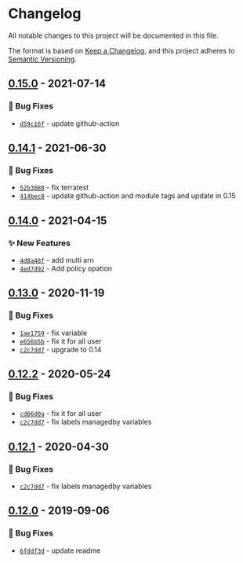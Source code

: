 # Changelog
All notable changes to this project will be documented in this file.

The format is based on [Keep a Changelog](https://keepachangelog.com/en/1.0.0/),
and this project adheres to [Semantic Versioning](https://semver.org/spec/v2.0.0.html).

## [0.15.0] - 2021-07-14
### :bug: Bug Fixes
- [`d59c16f`](https://github.com/clouddrove/terraform-aws-cross-account-role/commit/d59c16f0242017e06661a044ab6022b78f24c301) - update github-action

## [0.14.1] - 2021-06-30
### :bug: Bug Fixes
- [`52b3080`](https://github.com/clouddrove/terraform-aws-cross-account-role/commit/52b3080007eb27b4d4cd7a51b68782a6bffc5a83) - fix terratest
- [`414bec8`](https://github.com/clouddrove/terraform-aws-cross-account-role/commit/ea6dc616f4c469cdd49b34879bec0c70a0bae2af) - update github-action and module tags and update in 0.15

## [0.14.0] - 2021-04-15
### :sparkles: New Features
- [`4d8a48f`](https://github.com/clouddrove/terraform-aws-cross-account-role/commit/4d8a48f927ebfce4862c595278abcc5863720cf9) - add multi arn
- [`4ed7d92`](https://github.com/clouddrove/terraform-aws-cross-account-role/commit/4ed7d92328affc772978fe78512c242a40695c0c) - Add policy opation

## [0.13.0] - 2020-11-19
### :bug: Bug Fixes
- [`1ae1759`](https://github.com/clouddrove/terraform-aws-cross-account-role/commit/1ae1759a89d22ade9936559500828f2d38558195) - fix variable
- [`e656b5b`](https://github.com/clouddrove/terraform-aws-cross-account-role/commit/e656b5b3fb0d4500db063bcfa53639f8bb227ebe) - fix it for all user
- [`c2c7dd7`](https://github.com/clouddrove/terraform-aws-cross-account-role/commit/c2c7dd7dbdf6d7f85603fa54637fcca3d5dd2ae0) - upgrade to 0.14

## [0.12.2] - 2020-05-24
### :bug: Bug Fixes
- [`cd66d0a`](https://github.com/clouddrove/terraform-aws-cross-account-role/commit/e656b5b3fb0d4500db063bcfa53639f8bb227ebe) - fix it for all user
- [`c2c7dd7`](https://github.com/clouddrove/terraform-aws-cross-account-role/commit/cd66d0a196c6bc38efd9de3a21bfd9c1abf37d35) - fix labels managedby variables

## [0.12.1] - 2020-04-30
### :bug: Bug Fixes
- [`c2c7dd7`](https://github.com/clouddrove/terraform-aws-cross-account-role/commit/cd66d0a196c6bc38efd9de3a21bfd9c1abf37d35) - fix labels managedby variables

## [0.12.0] - 2019-09-06
### :bug: Bug Fixes
- [`6fddf3d`](https://github.com/clouddrove/terraform-aws-cross-account-role/commit/6fddf3d14502212921010f4b259ba86b5b95feed) - update readme


[0.12.0]: https://github.com/clouddrove/terraform-aws-cross-account-role/compare/0.12.0...master
[0.12.1]: https://github.com/clouddrove/terraform-aws-cross-account-role/compare/0.12.1...master
[0.12.2]: https://github.com/clouddrove/terraform-aws-cross-account-role/compare/0.12.2...master
[0.13.0]: https://github.com/clouddrove/terraform-aws-cross-account-role/compare/0.13.0...master
[0.14.0]: https://github.com/clouddrove/terraform-aws-cross-account-role/compare/0.14.0...master
[0.14.1]: https://github.com/clouddrove/terraform-aws-cross-account-role/compare/0.14.1...master
[0.15.0]: https://github.com/clouddrove/terraform-aws-cross-account-role/compare/0.15.0...master
